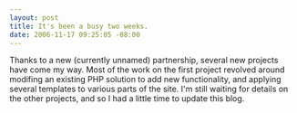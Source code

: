 ```yaml
---
layout: post
title: It's been a busy two weeks.
date: 2006-11-17 09:25:05 -08:00
---
```


Thanks to a new (currently unnamed) partnership, several new projects have come my way. Most of the work on the first project revolved around modifing an existing PHP solution to add new functionality, and applying several templates to various parts of the site. I'm still waiting for details on the other projects, and so I had a little time to update this blog.
